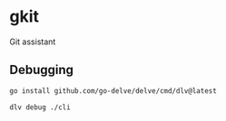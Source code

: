 # gkit

Git assistant

## Debugging

```sh
go install github.com/go-delve/delve/cmd/dlv@latest

dlv debug ./cli
```

